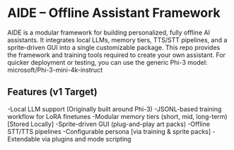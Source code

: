 # AIDE – Offline Assistant Framework
AIDE is a modular framework for building personalized, fully offline AI assistants. It integrates local LLMs, memory tiers, TTS/STT pipelines, and a sprite-driven GUI into a single customizable package.
This repo provides the framework and training tools required to create your own assistant. For quicker deployment or testing, you can use the generic Phi-3 model: microsoft/Phi-3-mini-4k-instruct

## Features (v1 Target)
-Local LLM support (Originally built around Phi-3)
-JSONL-based training workflow for LoRA finetunes
-Modular memory tiers (short, mid, long-term) [Stored Locally]
-Sprite-driven GUI (plug-and-play art packs)
-Offline STT/TTS pipelines
-Configurable persona [via training & sprite packs]
-Extendable via plugins and mode scripting
